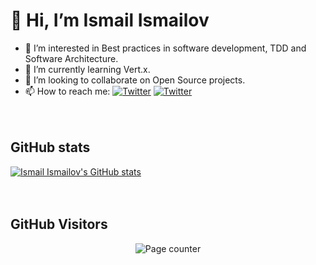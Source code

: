 # 👋 Hi, I’m Ismail Ismailov
- 👀 I’m interested in Best practices in software development, TDD and Software Architecture.
- 🌱 I’m currently learning Vert.x.
- 💞️ I’m looking to collaborate on Open Source projects.
- 📫 How to reach me:  [![Twitter](https://img.shields.io/twitter/url?label=Ismail%20Ismailov&logo=LinkedIn&style=social&url=https://www.linkedin.com/in/ismail2ov/)](https://www.linkedin.com/in/ismail2ov/)  [![Twitter](https://img.shields.io/twitter/url?label=ismail2ov&logo=Twitter&style=social&url=https://twitter.com/ismail2ov)](https://twitter.com/ismail2ov)
<br/><br/><br/>

## GitHub stats
<a href="https://github.com/ismail2ov"><img src="https://github-readme-stats-weld-phi-33.vercel.app/api?username=ismail2ov&show_icons=true" alt="Ismail Ismailov's GitHub stats" /></a>
<br/><br/><br/>
    
## GitHub Visitors
<p align="center">
  <img alt="Page counter" src="https://profile-counter.glitch.me/ismail2ov/count.svg">
</p>
